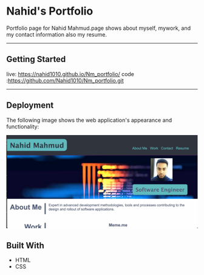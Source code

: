 # Nahid's Portfolio

Portfolio page for Nahid Mahmud.page shows about myself, mywork, and my contact information also my resume.
___

## Getting Started

live: https://nahid1010.github.io/Nm_portfolio/
code :https://github.com/Nahid1010/Nm_portfolio.git

___

## Deployment 

The following image shows the web application's appearance and functionality:

![portfolio](assets/images/portfolio.png)

## Built With

* HTML
* CSS
